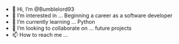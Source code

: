- 👋 Hi, I’m @Bumblelord93
- 👀 I’m interested in ... Beginning a career as a software developer 
- 🌱 I’m currently learning ... Python  
- 💞️ I’m looking to collaborate on ... future projects
- 📫 How to reach me ...

<!---
Bumblelord93/Bumblelord93 is a ✨ special ✨ repository because its `README.md` (this file) appears on your GitHub profile.
You can click the Preview link to take a look at your changes.
--->
